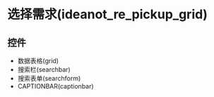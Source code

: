 # 选择需求(ideanot_re_pickup_grid)  <!-- {docsify-ignore-all} -->






## 控件
  * 数据表格(grid)
  * 搜索栏(searchbar)
  * 搜索表单(searchform)
  * CAPTIONBAR(captionbar)


<script>
 const { createApp } = Vue
  createApp({
    data() {
      return {
        message: '!'
      }
    }
  }).use(ElementPlus).mount('#app')
</script>